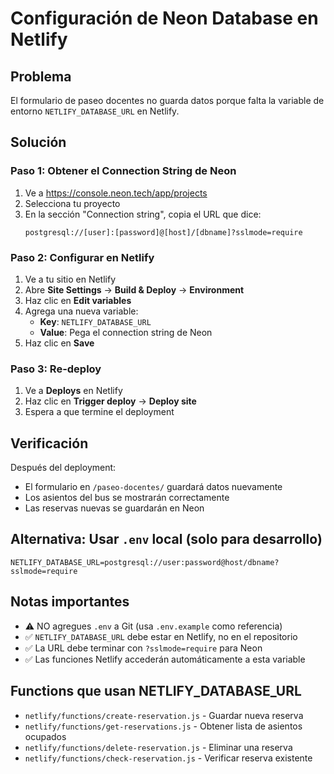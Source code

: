 # Configuración de Neon Database en Netlify

## Problema
El formulario de paseo docentes no guarda datos porque falta la variable de entorno `NETLIFY_DATABASE_URL` en Netlify.

## Solución

### Paso 1: Obtener el Connection String de Neon
1. Ve a https://console.neon.tech/app/projects
2. Selecciona tu proyecto
3. En la sección "Connection string", copia el URL que dice:
   ```
   postgresql://[user]:[password]@[host]/[dbname]?sslmode=require
   ```

### Paso 2: Configurar en Netlify
1. Ve a tu sitio en Netlify
2. Abre **Site Settings** → **Build & Deploy** → **Environment**
3. Haz clic en **Edit variables**
4. Agrega una nueva variable:
   - **Key**: `NETLIFY_DATABASE_URL`
   - **Value**: Pega el connection string de Neon
5. Haz clic en **Save**

### Paso 3: Re-deploy
1. Ve a **Deploys** en Netlify
2. Haz clic en **Trigger deploy** → **Deploy site**
3. Espera a que termine el deployment

## Verificación
Después del deployment:
- El formulario en `/paseo-docentes/` guardará datos nuevamente
- Los asientos del bus se mostrarán correctamente
- Las reservas nuevas se guardarán en Neon

## Alternativa: Usar `.env` local (solo para desarrollo)
```
NETLIFY_DATABASE_URL=postgresql://user:password@host/dbname?sslmode=require
```

## Notas importantes
- ⚠️ NO agregues `.env` a Git (usa `.env.example` como referencia)
- ✅ `NETLIFY_DATABASE_URL` debe estar en Netlify, no en el repositorio
- ✅ La URL debe terminar con `?sslmode=require` para Neon
- ✅ Las funciones Netlify accederán automáticamente a esta variable

## Functions que usan NETLIFY_DATABASE_URL
- `netlify/functions/create-reservation.js` - Guardar nueva reserva
- `netlify/functions/get-reservations.js` - Obtener lista de asientos ocupados
- `netlify/functions/delete-reservation.js` - Eliminar una reserva
- `netlify/functions/check-reservation.js` - Verificar reserva existente
